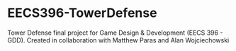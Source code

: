 # EECS396-TowerDefense
Tower Defense final project for Game Design &amp; Development (EECS 396 - GDD). Created in collaboration with Matthew Paras and Alan Wojciechowski
